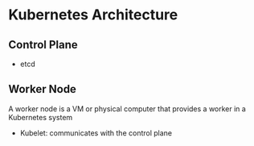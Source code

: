 # Kubernetes Architecture

## Control Plane
- etcd

## Worker Node
A worker node is a VM or physical computer that provides a worker in a Kubernetes system
- Kubelet: communicates with the control plane
